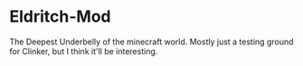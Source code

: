 # Eldritch-Mod
The Deepest Underbelly of the minecraft world. Mostly just a testing ground for Clinker, but I think it'll be interesting.
